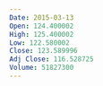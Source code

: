 ```yaml
---
Date: 2015-03-13
Open: 124.400002
High: 125.400002
Low: 122.580002
Close: 123.589996
Adj Close: 116.528725
Volume: 51827300
---
```

